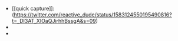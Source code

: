 - [[quick capture]]:(https://twitter.com/reactive_dude/status/1583124550195490816?t=_DI3AT_XIOaQJirhhBssgA&s=09)
-
-